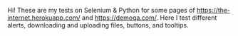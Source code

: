 Hi!
These are my tests on Selenium & Python for some pages of https://the-internet.herokuapp.com/ and https://demoqa.com/.
Here I test different alerts, downloading and uploading files, buttons, and tooltips.
